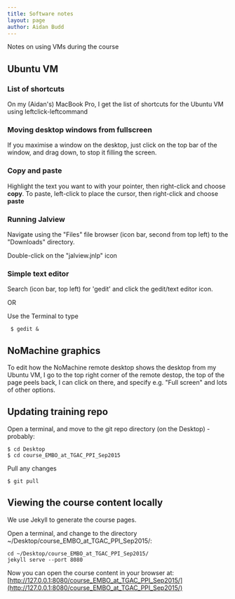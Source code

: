 ```yaml
---
title: Software notes
layout: page
author: Aidan Budd
---
```


Notes on using VMs during the course

## Ubuntu VM

### List of shortcuts

On my (Aidan's) MacBook Pro, I get the list of shortcuts for the Ubuntu VM using leftclick-leftcommand

### Moving desktop windows from fullscreen

If you maximise a window on the desktop, just click on the top bar of the window, and drag down, to stop it filling the screen.

### Copy and paste

Highlight the text you want to with your pointer, then right-click and choose **copy**. To paste, left-click to place the cursor, then right-click and choose **paste**

### Running Jalview

Navigate using the "Files" file browser (icon bar, second from top left) to the "Downloads" directory.

Double-click on the "jalview.jnlp" icon

### Simple text editor

Search (icon bar, top left) for 'gedit' and click the gedit/text editor icon.

OR

Use the Terminal to type

     $ gedit &

## NoMachine graphics

To edit how the NoMachine remote desktop shows the desktop from my Ubuntu VM, I go to the top right corner of the remote destop, the top of the page peels back, I can click on there, and specify e.g. "Full screen" and lots of other options.

## Updating training repo

Open a terminal, and move to the git repo directory (on the Desktop) - probably:

    $ cd Desktop
    $ cd course_EMBO_at_TGAC_PPI_Sep2015

Pull any changes

    $ git pull


## Viewing the course content locally

We use Jekyll to generate the course pages.

Open a terminal, and change to the directory ~/Desktop/course_EMBO_at_TGAC_PPI_Sep2015/:

    cd ~/Desktop/course_EMBO_at_TGAC_PPI_Sep2015/
    jekyll serve --port 8080

Now you can open the course content in your browser at:
[http://127.0.0.1:8080/course_EMBO_at_TGAC_PPI_Sep2015/](http://127.0.0.1:8080/course_EMBO_at_TGAC_PPI_Sep2015/)
